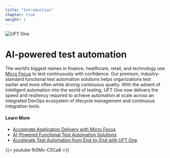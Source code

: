 ```yaml
---
title: "Introduction"
chapter: true
weight: 1
---
```


![UFT One](/images/010_introduction/uft-one-logo.jpeg)

# AI-powered test automation
The world’s biggest names in finance, healthcare, retail, and technology use [Micro Focus](https://www.microfocus.com) to test continuously with confidence. Our premium, industry-standard functional test automation solutions helps organizations test earlier and more often while driving continuous quality. With the advent of intelligent automation into the world of testing, UFT One now delivers the speed and resiliency required to achieve automation at scale across an integrated DevOps ecosystem of lifecycle management and continuous integration tools.

#### Learn More
- [Accelerate Application Delivery with Micro Focus](https://www.microfocus.com/en-us/solutions/accelerate-application-delivery)
- [AI-Powered Functional Test Automation Solutions](https://www.microfocus.com/portfolio/functional-testing-software-testing)
- [Accelerate Test Automation from End-to-End with UFT One](https://www.microfocus.com/products/uft-one/overview)

{{< youtube fk5Mv-C5Ca8 >}}